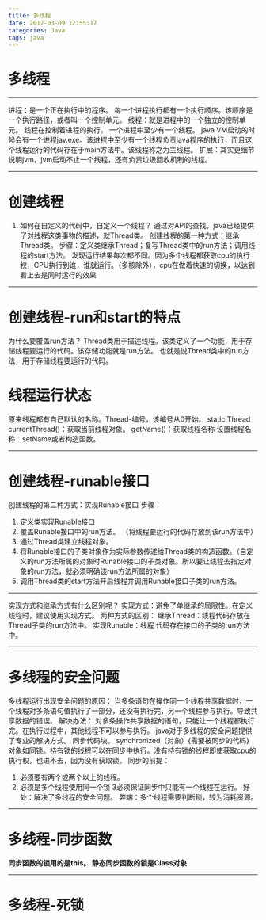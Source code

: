 ```yaml
---
title: 多线程
date: 2017-03-09 12:55:17
categories: Java
tags: java
---
```

# 多线程

----------
进程：是一个正在执行中的程序。
每一个进程执行都有一个执行顺序。该顺序是一个执行路径，或者叫一个控制单元。
线程：就是进程中的一个独立的控制单元。  线程在控制着进程的执行。
一个进程中至少有一个线程。
java VM启动的时候会有一个进程jav.exe。该进程中至少有一个线程负责java程序的执行，而且这个线程运行的代码存在于main方法中。该线程称之为主线程。
扩展：其实更细节说明jvm，jvm启动不止一个线程，还有负责垃圾回收机制的线程。

----------
# 创建线程
1. 如何在自定义的代码中，自定义一个线程？
通过对API的查找，java已经提供了对线程这类事物的描述，就Thread类。
创建线程的第一种方式：继承Thread类。
步骤：定义类继承Thread；复写Thread类中的run方法；调用线程的start方法。
发现运行结果每次都不同。因为多个线程都获取cpu的执行权，CPU执行到谁，谁就运行。（多核除外），cpu在做着快速的切换，以达到看上去是同时运行的效果

----------
# 创建线程-run和start的特点
为什么要覆盖run方法？
Thread类用于描述线程。该类定义了一个功能，用于存储线程要运行的代码。该存储功能就是run方法。
也就是说Thread类中的run方法，用于存储线程要运行的代码。
# 线程运行状态

原来线程都有自己默认的名称。Thread-编号，该编号从0开始。
static Thread currentThread()：获取当前线程对象。
getName()：获取线程名称
设置线程名称：setName或者构造函数。

----------
# 创建线程-runable接口
创建线程的第二种方式：实现Runable接口
步骤：
1. 定义类实现Runable接口
2. 覆盖Runable接口中的run方法。  （将线程要运行的代码存放到该run方法中）
3. 通过Thread类建立线程对象。
4. 将Runable接口的子类对象作为实际参数传递给Thread类的构造函数。（自定义的run方法所属的对象时Runable接口的子类对象。所以要让线程去指定对象的run方法，就必须明确该run方法所属的对象）
5. 调用Thread类的start方法开启线程并调用Runable接口子类的run方法。

----------
实现方式和继承方式有什么区别呢？
实现方式：避免了单继承的局限性。在定义线程时，建议使用实现方式。
两种方式的区别：
继承Thread：线程代码存放在Thread子类的run方法中。
实现Runable：线程 代码存在接口的子类的run方法中。

----------

# 多线程的安全问题
多线程运行出现安全问题的原因：
当多条语句在操作同一个线程共享数据时，一个线程对多条语句值执行了一部分，还没有执行完，另一个线程参与执行。导致共享数据的错误。
解决办法：
对多条操作共享数据的语句，只能让一个线程都执行完。在执行过程中，其他线程不可以参与执行。
  java对于多线程的安全问题提供了专业的解决方式。
同步代码块。
synchronized（对象）{需要被同步的代码}
对象如同锁。持有锁的线程可以在同步中执行。没有持有锁的线程即使获取cpu的执行权，也进不去，因为没有获取锁。
同步的前提：
1. 必须要有两个或两个以上的线程。
2. 必须是多个线程使用同一个锁
3必须保证同步中只能有一个线程在运行。
好处：解决了多线程的安全问题。
弊端：多个线程需要判断锁，较为消耗资源。

----------

# 多线程-同步函数
**同步函数的锁用的是this。
静态同步函数的锁是Class对象**

----------

# 多线程-死锁
